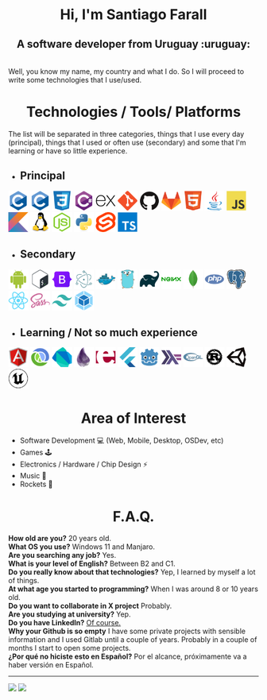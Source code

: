 <h1 align="center"> Hi, I'm Santiago Farall </h1>
<h2 align="center">A software developer from Uruguay :uruguay:</h2>

\
Well, you know my name, my country and what I do. So I will proceed to write some technologies that I use/used.

<h1 align="center"> Technologies / Tools/ Platforms </h1>

The list will be separated in three categories, things that I use every day (principal), things that I used or often use (secondary) and some that I'm learning or have so little experience.

 * ## Principal
<div>
<img src="https://github.com/devicons/devicon/blob/master/icons/c/c-original.svg" width=40 height=40 alt="C" title="C"/>
<img src="https://github.com/devicons/devicon/blob/master/icons/c/c-original.svg" width=40 height=40 alt="C++" title="C++"/>
<img src="https://github.com/devicons/devicon/blob/master/icons/css3/css3-original.svg" width=40 height=40 alt="CSS" title="CSS"/>
<img src="https://github.com/devicons/devicon/blob/master/icons/csharp/csharp-original.svg" width=40 height=40 alt="C#" title="C#"/>
<img src="https://github.com/devicons/devicon/blob/master/icons/express/express-original.svg" width=40 height=40 alt="Express" title="Express"/>
<img src="https://github.com/devicons/devicon/blob/master/icons/git/git-original.svg" width=40 height=40 alt="Git" title="Git"/>
<img src="https://github.com/devicons/devicon/blob/master/icons/github/github-original.svg" width=40 height=40 alt="GitHub" title="GitHub"/>
<img src="https://github.com/devicons/devicon/blob/master/icons/gitlab/gitlab-original.svg" width=40 height=40 alt="GitLab" title="GitLab"/>
<img src="https://github.com/devicons/devicon/blob/master/icons/html5/html5-original.svg" width=40 height=40 alt="HTML5" title="HTML5"/>
<img src="https://github.com/devicons/devicon/blob/master/icons/java/java-original.svg" width=40 height=40 alt="Java" title="Java"/>
<img src="https://github.com/devicons/devicon/blob/master/icons/javascript/javascript-original.svg" width=40 height=40 alt="JavaScript" title="JavaScript"/>
<img src="https://github.com/devicons/devicon/blob/master/icons/kotlin/kotlin-original.svg" width=40 height=40 alt="Kotlin" title="Kotlin"/>
<img src="https://github.com/devicons/devicon/blob/master/icons/linux/linux-original.svg" width=40 height=40 alt="Linux (Manjaro)" title="Linux (Manjaro)"/>
<img src="https://github.com/devicons/devicon/blob/master/icons/nodejs/nodejs-original.svg" width=40 height=40 alt="NodeJS" title="NodeJS"/>
<img src="https://github.com/devicons/devicon/blob/master/icons/python/python-original.svg" width=40 height=40 alt="Python" title="Python"/>
<img src="https://github.com/devicons/devicon/blob/master/icons/svelte/svelte-original.svg" width=40 height=40 alt="Svelte" title="Svelte"/>
<img src="https://github.com/devicons/devicon/blob/master/icons/typescript/typescript-original.svg" width=40 height=40 alt="TypeScript" title="TypeScript"/>
</div>

 * ## Secondary
<div>  
<img src="https://github.com/devicons/devicon/blob/master/icons/android/android-original.svg" width=40 height=40 alt="Android" title="Android"/>
<img src="https://github.com/devicons/devicon/blob/master/icons/bash/bash-original.svg" width=40 height=40 alt="Bash / Zsh" title="Bash / Zsh"/>
<img src="https://github.com/devicons/devicon/blob/master/icons/bootstrap/bootstrap-original.svg" width=40 height=40 alt="Bootstrap" title="Bootstrap"/>
<img src="https://github.com/devicons/devicon/blob/master/icons/electron/electron-original.svg" width=40 height=40 alt="Electron" title="Electron"/>
<img src="https://github.com/devicons/devicon/blob/master/icons/docker/docker-original.svg" width=40 height=40 alt="Docker" title="Docker"/>
<img src="https://github.com/devicons/devicon/blob/master/icons/go/go-original.svg" width=40 height=40 alt="Go" title="Go"/>
<img src="https://github.com/devicons/devicon/blob/master/icons/gradle/gradle-plain.svg" width=40 height=40 alt="Gradle" title="Gradle"/>
<img src="https://github.com/devicons/devicon/blob/master/icons/nginx/nginx-original.svg" width=40 height=40 alt="Nginx" title="Nginx"/>
<img src="https://github.com/devicons/devicon/blob/master/icons/mongodb/mongodb-original.svg" width=40 height=40 alt="MongoDB" title="MongoDB"/>
<img src="https://github.com/devicons/devicon/blob/master/icons/php/php-plain.svg" width=40 height=40 alt="PHP" title="PHP"/>
<img src="https://github.com/devicons/devicon/blob/master/icons/postgresql/postgresql-original.svg" width=40 height=40 alt="PostgresSQL" title="PostgresSQL"/>
<img src="https://github.com/devicons/devicon/blob/master/icons/react/react-original.svg" width=40 height=40 alt="React" title="React"/>
<img src="https://github.com/devicons/devicon/blob/master/icons/sass/sass-original.svg" width=40 height=40 alt="SASS / SCSS" title="SASS / SCSS"/>
<img src="https://github.com/devicons/devicon/blob/master/icons/tailwindcss/tailwindcss-plain.svg" width=40 height=40 alt="Tailwind" title="Tailwind"/>
<img src="https://github.com/devicons/devicon/blob/master/icons/webpack/webpack-original.svg" width=40 height=40 alt="Webpack" title="Webpack"/>
</div>

 * ## Learning / Not so much experience
<div>  
<img src="https://github.com/devicons/devicon/blob/master/icons/angularjs/angularjs-original.svg" width=40 height=40 alt="AngularJS" title="AngularJS"/>
<img src="https://github.com/devicons/devicon/blob/master/icons/clojure/clojure-original.svg" width=40 height=40 alt="Clojure" title="Clojure"/>
<img src="https://github.com/devicons/devicon/blob/master/icons/dart/dart-original.svg" width=40 height=40 alt="Dart" title="Dart"/>
<img src="https://github.com/devicons/devicon/blob/master/icons/elixir/elixir-original.svg" width=40 height=40 alt="Elixir" title="Elixir"/>
<img src="https://github.com/devicons/devicon/blob/master/icons/erlang/erlang-original.svg" width=40 height=40 alt="Erlang" title="Erlang"/>
<img src="https://github.com/devicons/devicon/blob/master/icons/flutter/flutter-original.svg" width=40 height=40 alt="Flutter" title="Flutter"/>
<img src="https://github.com/devicons/devicon/blob/master/icons/godot/godot-original.svg" width=40 height=40 alt="Godot" title="Godot"/>
<img src="https://github.com/devicons/devicon/blob/master/icons/haskell/haskell-original.svg" width=40 height=40 alt="Haskell" title="Haskell"/>
<img src="https://github.com/devicons/devicon/blob/master/icons/opengl/opengl-original.svg" width=40 height=40 alt="OpenGL" title="OpenGL"/>
<img src="https://github.com/devicons/devicon/blob/master/icons/rust/rust-plain.svg" width=40 height=40 alt="Rust" title="Rust"/>
<img src="https://github.com/devicons/devicon/blob/master/icons/unity/unity-original.svg" width=40 height=40 alt="Unity" title="Unity"/>
<img src="https://github.com/devicons/devicon/blob/master/icons/unrealengine/unrealengine-original.svg" width=40 height=40 alt="Unreal Engine" title="Unreal Engine"/>
</div>
<h1 align="center"> Area of Interest </h1>

- Software Development 💻 (Web, Mobile, Desktop, OSDev, etc)
- Games 🕹️
- Electronics / Hardware / Chip Design ⚡
- Music 🎵
- Rockets 🚀

<h1 align="center"> F.A.Q. </h1>

**How old are you?** 20 years old. \
**What OS you use?** Windows 11 and Manjaro. \
**Are you searching any job?** Yes. \
**What is your level of English?** Between B2 and C1. \
**Do you really know about that technologies?** Yep, I learned by myself a lot of things. \
**At what age you started to programming?** When I was around 8 or 10 years old. \
**Do you want to collaborate in X project** Probably. \
**Are you studying at university?** Yep. \
**Do you have LinkedIn?** [Of course.](https://www.linkedin.com/in/santiago-farall-moncecchi/) \
**Why your Github is so empty** I have some private projects with sensible information and I used Gitlab until a couple of years. Probably in a couple of months I start to open some projects. \
**¿Por qué no hiciste esto en Español?** Por el alcance, próximamente va a haber versión en Español.

---

[![](https://img.shields.io/badge/LinkedIn-0077B5?style=for-the-badge&logo=linkedin&logoColor=white)](https://www.linkedin.com/in/santiago-farall-moncecchi/)
![](https://komarev.com/ghpvc/?username=elsantiF&color=red)
